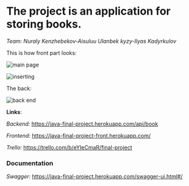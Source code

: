 # The project is an application for storing books. 

_Team: Nuraly Kenzhebekov-Aisuluu Ulanbek kyzy-Ilyas Kadyrkulov_

This is how front part looks:

![main page](https://i.imgur.com/FNPjsVd.png)

![inserting](https://i.imgur.com/47YsaRU.png)

The back:

![back end](https://i.imgur.com/R3KU9T2.png)

__Links__:

_Backend:_
https://java-final-project.herokuapp.com/api/book

_Frontend:_
https://java-final-project-front.herokuapp.com/

_Trello:_
https://trello.com/b/eYIeCmaR/final-project


### Documentation

_Swagger:_
https://java-final-project.herokuapp.com/swagger-ui.html#/
